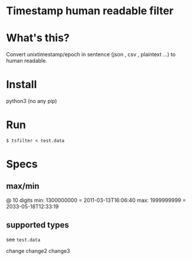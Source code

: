 Timestamp human readable filter
===
# What's this?
Convert unixtimestamp/epoch in sentence (json , csv , plaintext ...) to human readable.

# Install
python3 (no any pip)

# Run
`$ tsfilter < test.data`

# Specs
## max/min
@ 10 digits
min: 1300000000 = 2011-03-13T16:06:40
max: 1999999999 = 2033-05-18T12:33:19

## supported types
see `test.data`

change
change2
change3
